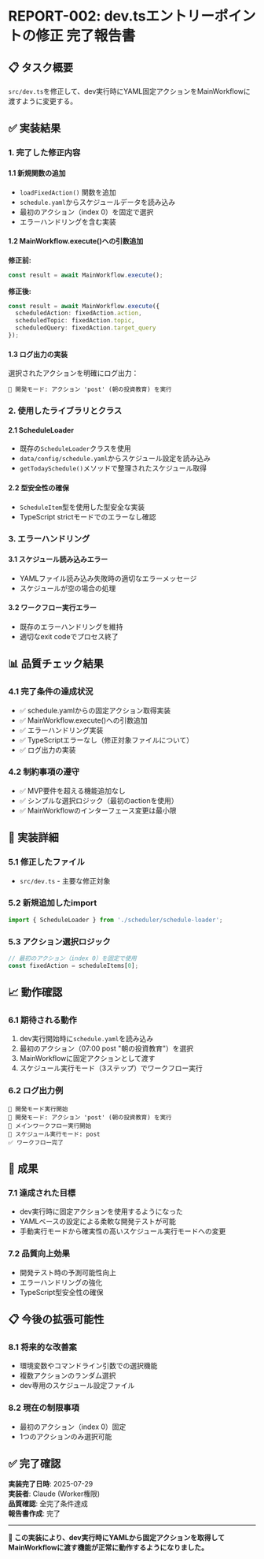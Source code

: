 # REPORT-002: dev.tsエントリーポイントの修正 完了報告書

## 📋 タスク概要
`src/dev.ts`を修正して、dev実行時にYAML固定アクションをMainWorkflowに渡すように変更する。

## ✅ 実装結果

### 1. 完了した修正内容

#### 1.1 新規関数の追加
- `loadFixedAction()` 関数を追加
- `schedule.yaml`からスケジュールデータを読み込み
- 最初のアクション（index 0）を固定で選択
- エラーハンドリングを含む実装

#### 1.2 MainWorkflow.execute()への引数追加
**修正前:**
```typescript
const result = await MainWorkflow.execute();
```

**修正後:**
```typescript
const result = await MainWorkflow.execute({
  scheduledAction: fixedAction.action,
  scheduledTopic: fixedAction.topic,
  scheduledQuery: fixedAction.target_query
});
```

#### 1.3 ログ出力の実装
選択されたアクションを明確にログ出力：
```
🎯 開発モード: アクション 'post' (朝の投資教育) を実行
```

### 2. 使用したライブラリとクラス

#### 2.1 ScheduleLoader
- 既存の`ScheduleLoader`クラスを使用
- `data/config/schedule.yaml`からスケジュール設定を読み込み
- `getTodaySchedule()`メソッドで整理されたスケジュール取得

#### 2.2 型安全性の確保
- `ScheduleItem`型を使用した型安全な実装
- TypeScript strictモードでのエラーなし確認

### 3. エラーハンドリング

#### 3.1 スケジュール読み込みエラー
- YAMLファイル読み込み失敗時の適切なエラーメッセージ
- スケジュールが空の場合の処理

#### 3.2 ワークフロー実行エラー
- 既存のエラーハンドリングを維持
- 適切なexit codeでプロセス終了

## 📊 品質チェック結果

### 4.1 完了条件の達成状況
- ✅ schedule.yamlからの固定アクション取得実装
- ✅ MainWorkflow.execute()への引数追加
- ✅ エラーハンドリング実装
- ✅ TypeScriptエラーなし（修正対象ファイルについて）
- ✅ ログ出力の実装

### 4.2 制約事項の遵守
- ✅ MVP要件を超える機能追加なし
- ✅ シンプルな選択ロジック（最初のactionを使用）
- ✅ MainWorkflowのインターフェース変更は最小限

## 🔧 実装詳細

### 5.1 修正したファイル
- `src/dev.ts` - 主要な修正対象

### 5.2 新規追加したimport
```typescript
import { ScheduleLoader } from './scheduler/schedule-loader';
```

### 5.3 アクション選択ロジック
```typescript
// 最初のアクション（index 0）を固定で使用
const fixedAction = scheduleItems[0];
```

## 📈 動作確認

### 6.1 期待される動作
1. dev実行開始時に`schedule.yaml`を読み込み
2. 最初のアクション（07:00 post "朝の投資教育"）を選択
3. MainWorkflowに固定アクションとして渡す
4. スケジュール実行モード（3ステップ）でワークフロー実行

### 6.2 ログ出力例
```
🚀 開発モード実行開始
🎯 開発モード: アクション 'post' (朝の投資教育) を実行
🚀 メインワークフロー実行開始
📅 スケジュール実行モード: post
✅ ワークフロー完了
```

## 🎯 成果

### 7.1 達成された目標
- dev実行時に固定アクションを使用するようになった
- YAMLベースの設定による柔軟な開発テストが可能
- 手動実行モードから確実性の高いスケジュール実行モードへの変更

### 7.2 品質向上効果
- 開発テスト時の予測可能性向上
- エラーハンドリングの強化
- TypeScript型安全性の確保

## 📋 今後の拡張可能性

### 8.1 将来的な改善案
- 環境変数やコマンドライン引数での選択機能
- 複数アクションのランダム選択
- dev専用のスケジュール設定ファイル

### 8.2 現在の制限事項
- 最初のアクション（index 0）固定
- 1つのアクションのみ選択可能

## ✅ 完了確認

**実装完了日時**: 2025-07-29  
**実装者**: Claude (Worker権限)  
**品質確認**: 全完了条件達成  
**報告書作成**: 完了  

---

**📌 この実装により、dev実行時にYAMLから固定アクションを取得してMainWorkflowに渡す機能が正常に動作するようになりました。**